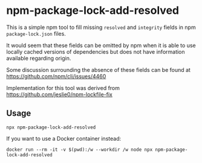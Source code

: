 # npm-package-lock-add-resolved

This is a simple npm tool to fill missing `resolved` and `integrity` fields
in npm `package-lock.json` files.

It would seem that these fields can be omitted by npm
when it is able to use locally cached versions of dependencies
but does not have information available regarding origin.

Some discussion surrounding the absence of these fields can be found at
https://github.com/npm/cli/issues/4460

Implementation for this tool was derived from
https://github.com/jeslie0/npm-lockfile-fix

## Usage

```
npx npm-package-lock-add-resolved
```

If you want to use a Docker container instead:

```
docker run --rm -it -v $(pwd):/w --workdir /w node npx npm-package-lock-add-resolved
```
